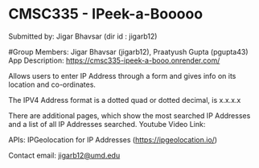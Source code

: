 # CMSC335 - IPeek-a-Booooo
Submitted by: Jigar Bhavsar (dir id : jigarb12)

#Group Members: Jigar Bhavsar (jigarb12), Praatyush Gupta (pgupta43)
App Description: https://cmsc335-ipeek-a-booo.onrender.com/


Allows users to enter IP Address through a form and gives info on its location and co-ordinates.


The IPV4 Address format is a dotted quad or dotted decimal, is x.x.x.x

There are additional pages, which show the most searched IP Addresses and a list of all IP Addresses searched.
Youtube Video Link:

APIs: IPGeolocation for IP Addresses (https://ipgeolocation.io/)

Contact email: jigarb12@umd.edu
